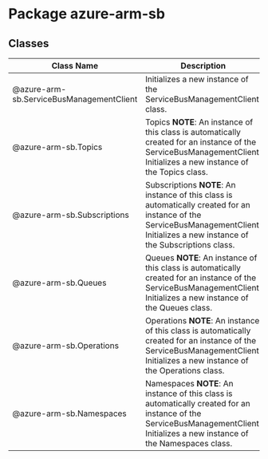 # Package azure-arm-sb
## Classes
| Class Name | Description |
|---|---|
| @azure-arm-sb.ServiceBusManagementClient |Initializes a new instance of the ServiceBusManagementClient class.|
| @azure-arm-sb.Topics |Topics __NOTE__: An instance of this class is automatically created for an instance of the ServiceBusManagementClient. Initializes a new instance of the Topics class.|
| @azure-arm-sb.Subscriptions |Subscriptions __NOTE__: An instance of this class is automatically created for an instance of the ServiceBusManagementClient. Initializes a new instance of the Subscriptions class.|
| @azure-arm-sb.Queues |Queues __NOTE__: An instance of this class is automatically created for an instance of the ServiceBusManagementClient. Initializes a new instance of the Queues class.|
| @azure-arm-sb.Operations |Operations __NOTE__: An instance of this class is automatically created for an instance of the ServiceBusManagementClient. Initializes a new instance of the Operations class.|
| @azure-arm-sb.Namespaces |Namespaces __NOTE__: An instance of this class is automatically created for an instance of the ServiceBusManagementClient. Initializes a new instance of the Namespaces class.|

